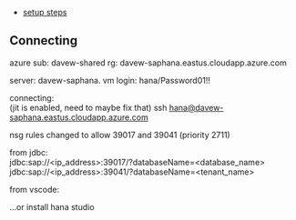 * [setup steps](./SAPHANA-setup.md)

## Connecting

azure sub:  davew-shared
rg:  davew-saphana.eastus.cloudapp.azure.com

server:  davew-saphana.
vm login:  hana/Password01!!

connecting:  
(jit is enabled, need to maybe fix that)
ssh hana@davew-saphana.eastus.cloudapp.azure.com


nsg rules changed to allow 39017 and 39041 (priority 2711)


from jdbc:  
jdbc:sap://<ip_address>:39017/?databaseName=<database_name>
jdbc:sap://<ip_address>:39041/?databaseName=<tenant_name>

from vscode:

...or install hana studio

